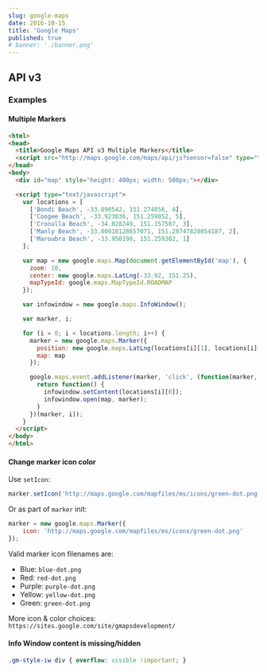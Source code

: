```yaml
---
slug: google-maps
date: 2016-10-15
title: 'Google Maps'
published: true
# banner: './banner.png'
---
```


## API v3

### Examples

#### Multiple Markers

```html
<html>
<head>
  <title>Google Maps API v3 Multiple Markers</title>
  <script src="http://maps.google.com/maps/api/js?sensor=false" type="text/javascript"></script>
</head>
<body>
  <div id="map" style="height: 400px; width: 500px;"></div>

  <script type="text/javascript">
    var locations = [
      ['Bondi Beach', -33.890542, 151.274856, 4],
      ['Coogee Beach', -33.923036, 151.259052, 5],
      ['Cronulla Beach', -34.028249, 151.157507, 3],
      ['Manly Beach', -33.80010128657071, 151.28747820854187, 2],
      ['Maroubra Beach', -33.950198, 151.259302, 1]
    ];

    var map = new google.maps.Map(document.getElementById('map'), {
      zoom: 10,
      center: new google.maps.LatLng(-33.92, 151.25),
      mapTypeId: google.maps.MapTypeId.ROADMAP
    });

    var infowindow = new google.maps.InfoWindow();

    var marker, i;

    for (i = 0; i < locations.length; i++) {
      marker = new google.maps.Marker({
        position: new google.maps.LatLng(locations[i][1], locations[i][2]),
        map: map
      });

      google.maps.event.addListener(marker, 'click', (function(marker, i) {
        return function() {
          infowindow.setContent(locations[i][0]);
          infowindow.open(map, marker);
        }
      })(marker, i));
    }
  </script>
</body>
</html>
```

#### Change marker icon color

Use `setIcon`:

```js
marker.setIcon('http://maps.google.com/mapfiles/ms/icons/green-dot.png');
```

Or as part of `marker` init:

```js
marker = new google.maps.Marker({
    icon: 'http://maps.google.com/mapfiles/ms/icons/green-dot.png'
});
```

Valid marker icon filenames are:

- Blue: `blue-dot.png`
- Red: `red-dot.png`
- Purple: `purple-dot.png`
- Yellow: `yellow-dot.png`
- Green: `green-dot.png`

More icon & color choices: `https://sites.google.com/site/gmapsdevelopment/`

#### Info Window content is missing/hidden

```css
.gm-style-iw div { overflow: visible !important; }
```

